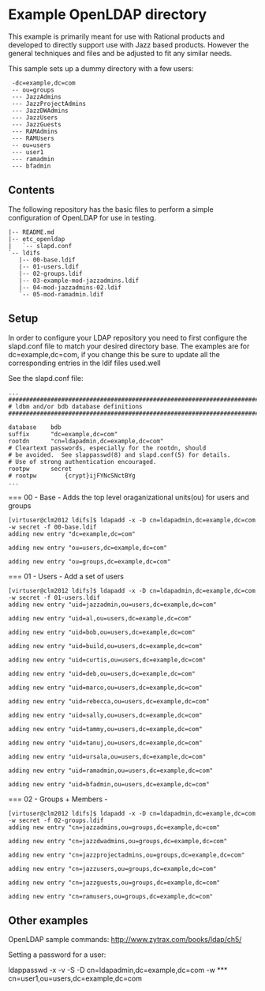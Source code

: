 # Example OpenLDAP directory #

This example is primarily meant for use with Rational products and
developed to directly support use with Jazz based products. However
the general techniques and files and be adjusted to fit any similar
needs.
 
 This sample sets up a dummy directory with a few users:
  
     -dc=example,dc=com
     -- ou=groups
     --- JazzAdmins
     --- JazzProjectAdmins
     --- JazzDWAdmins
     --- JazzUsers
     --- JazzGuests
     --- RAMAdmins
     --- RAMUsers
     -- ou=users
     --- user1
     --- ramadmin
     --- bfadmin

## Contents ##

 The following repository has the basic files to perform a simple configuration of OpenLDAP for use in testing.

    |-- README.md
    |-- etc_openldap
    |   `-- slapd.conf
    `-- ldifs
       |-- 00-base.ldif
       |-- 01-users.ldif
       |-- 02-groups.ldif
       |-- 03-example-mod-jazzadmins.ldif
       |-- 04-mod-jazzadmins-02.ldif
       `-- 05-mod-ramadmin.ldif


## Setup ##
 
In order to configure your LDAP repository you need to first configure the slapd.conf file to match your desired
directory base. The examples are for dc=example,dc=com, if you change this be sure to update all the corresponding
entries in the ldif files used.well
  
See the slapd.conf file:

    ...
    #######################################################################
    # ldbm and/or bdb database definitions
    #######################################################################

    database	bdb
    suffix		"dc=example,dc=com"
    rootdn		"cn=ldapadmin,dc=example,dc=com"
    # Cleartext passwords, especially for the rootdn, should
    # be avoided.  See slappasswd(8) and slapd.conf(5) for details.
    # Use of strong authentication encouraged.
    rootpw		secret
    # rootpw		{crypt}ijFYNcSNctBYg  
    ...

=== 00 - Base - Adds the top level oraganizational units(ou) for users and groups
 
    [virtuser@clm2012 ldifs]$ ldapadd -x -D cn=ldapadmin,dc=example,dc=com -w secret -f 00-base.ldif
    adding new entry "dc=example,dc=com"

    adding new entry "ou=users,dc=example,dc=com"

    adding new entry "ou=groups,dc=example,dc=com"

 
=== 01 - Users - Add a set of users
 
    [virtuser@clm2012 ldifs]$ ldapadd -x -D cn=ldapadmin,dc=example,dc=com -w secret -f 01-users.ldif
    adding new entry "uid=jazzadmin,ou=users,dc=example,dc=com"

    adding new entry "uid=al,ou=users,dc=example,dc=com"

    adding new entry "uid=bob,ou=users,dc=example,dc=com"

    adding new entry "uid=build,ou=users,dc=example,dc=com"

    adding new entry "uid=curtis,ou=users,dc=example,dc=com"

    adding new entry "uid=deb,ou=users,dc=example,dc=com"

    adding new entry "uid=marco,ou=users,dc=example,dc=com"

    adding new entry "uid=rebecca,ou=users,dc=example,dc=com"

    adding new entry "uid=sally,ou=users,dc=example,dc=com"

    adding new entry "uid=tammy,ou=users,dc=example,dc=com"

    adding new entry "uid=tanuj,ou=users,dc=example,dc=com"

    adding new entry "uid=ursala,ou=users,dc=example,dc=com"

    adding new entry "uid=ramadmin,ou=users,dc=example,dc=com"

    adding new entry "uid=bfadmin,ou=users,dc=example,dc=com"

 
=== 02 - Groups + Members - 
 
    [virtuser@clm2012 ldifs]$ ldapadd -x -D cn=ldapadmin,dc=example,dc=com -w secret -f 02-groups.ldif
    adding new entry "cn=jazzadmins,ou=groups,dc=example,dc=com"

    adding new entry "cn=jazzdwadmins,ou=groups,dc=example,dc=com"

    adding new entry "cn=jazzprojectadmins,ou=groups,dc=example,dc=com"

    adding new entry "cn=jazzusers,ou=groups,dc=example,dc=com"

    adding new entry "cn=jazzguests,ou=groups,dc=example,dc=com"

    adding new entry "cn=ramusers,ou=groups,dc=example,dc=com"

 
 
 
##  Other examples ##
 
OpenLDAP sample commands: http://www.zytrax.com/books/ldap/ch5/ 
 
Setting a password for a user:
 
ldappasswd -x -v -S -D cn=ldapadmin,dc=example,dc=com -w *** cn=user1,ou=users,dc=example,dc=com
 